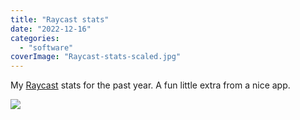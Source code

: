 ```yaml
---
title: "Raycast stats"
date: "2022-12-16"
categories:
  - "software"
coverImage: "Raycast-stats-scaled.jpg"
---
```


My [Raycast](https://www.raycast.com/) stats for the past year. A fun little extra from a nice app.

![](/img/2022/Raycast-stats-1024x634.jpg)
